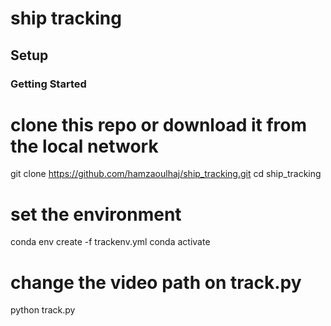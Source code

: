 # ship tracking


## Setup


### Getting Started



# clone this repo or download it from the local network
git clone https://github.com/hamzaoulhaj/ship_tracking.git
cd ship_tracking

# set the environment
conda env create -f trackenv.yml
conda activate 

# change the video path on track.py
python track.py
